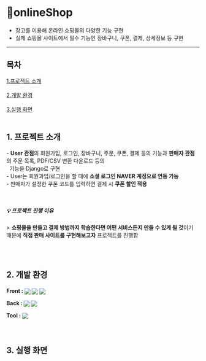 # 🛒onlineShop

- 장고를 이용해 온라인 쇼핑몰의 다양한 기능 구현
- 실제 쇼핑몰 사이트에서 필수 기능인 장바구니, 쿠폰, 결제, 상세정보 등 구현

------------------------------------

<h2>목차</h2>

[1.프로젝트 소개](#프로젝트-소개)<br><br>
[2.개발 환경](#개발-환경)<br><br>
[3.실행 화면](#실행-화면)<br><br>


<h2>1. 프로젝트 소개</h2>
<p>- <b>User 관점</b>의 회원가입, 로그인, 장바구니, 주문, 쿠폰, 결제 등의 기능과 <b>판매자 관점</b>의 주문 목록, PDF/CSV 변환 다운로드 등의 <br>&nbsp&nbsp기능을 Django로 구현<br>
  - User는 회원과입/로그인을 할 때에 <b>소셜 로그인 NAVER 계정으로 연동 가능</b><br>
- 판매자가 설정한 쿠폰 코드를 입력하면 결제 시 <b>쿠폰 할인 적용</b></p><br>
 
<h5>💡 프로젝트 진행 이유</h5>
> <b>쇼핑몰을 만들고 결제 방법까지 학습한다면 어떤 서비스든지 만들 수 있게 될 것</b>이기 때문에 <b>직접 판매 사이트를 구현해보고자</b> 프로젝트를 진행함

<br><br>

<h2>2. 개발 환경</h2>
<p><h4>Front : <img src="https://img.shields.io/badge/HTML5-E34F26?style=flat-square&logo=HTML5&logoColor=white" align="center" /> <img src="https://img.shields.io/badge/CSS3-1572B6?style=flat-square&logo=CSS3&logoColor=white" align="center" /> <img src="https://img.shields.io/badge/JavaScript-F7DF1E?style=flat-square&logo=JavaScript&logoColor=white" align="center" /></p>
<p>Back : <img src="https://img.shields.io/badge/Django-092E20?style=flat-square&logo=Django&logoColor=white" align="center" /> <img src="https://img.shields.io/badge/MySQL-4479A1?style=flat-square&logo=MySQL&logoColor=white" align="center" /></p>
Tool : <img src="https://img.shields.io/badge/PyCharm-000000?style=flat-square&logo=PyCharm&logoColor=white" align="center" /></h4>

<br>

<h2>3. 실행 화면</h2>

